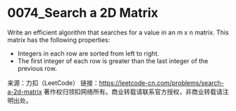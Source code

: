 # 0074_Search a 2D Matrix

Write an efficient algorithm that searches for a value in an m x n matrix. This matrix has the following properties:

+ Integers in each row are sorted from left to right.
+ The first integer of each row is greater than the last integer of the previous row.

来源：力扣（LeetCode）
链接：https://leetcode-cn.com/problems/search-a-2d-matrix
著作权归领扣网络所有。商业转载请联系官方授权，非商业转载请注明出处。